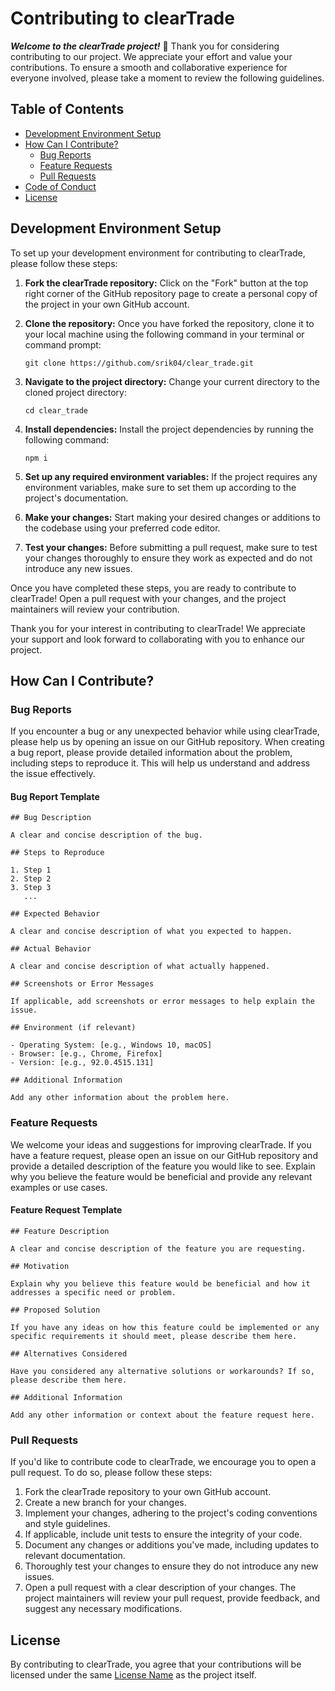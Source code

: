 # Contributing to clearTrade

***Welcome to the clearTrade project!*** 🚀 Thank you for considering contributing to our project. We appreciate your effort and value your contributions. To ensure a smooth and collaborative experience for everyone involved, please take a moment to review the following guidelines.

## Table of Contents

- [Development Environment Setup](#development-environment-setup)
- [How Can I Contribute?](#how-can-i-contribute)
  - [Bug Reports](#bug-reports)
  - [Feature Requests](#feature-requests)
  - [Pull Requests](#pull-requests)
- [Code of Conduct](#code-of-conduct)
- [License](#license)

## Development Environment Setup

To set up your development environment for contributing to clearTrade, please follow these steps:

1. **Fork the clearTrade repository:** Click on the "Fork" button at the top right corner of the GitHub repository page to create a personal copy of the project in your own GitHub account.

2. **Clone the repository:** Once you have forked the repository, clone it to your local machine using the following command in your terminal or command prompt:
   ```
   git clone https://github.com/srik04/clear_trade.git
   ```

3. **Navigate to the project directory:** Change your current directory to the cloned project directory:
   ```
   cd clear_trade
   ```

4. **Install dependencies:** Install the project dependencies by running the following command:
   ```
   npm i
   ```

5. **Set up any required environment variables:** If the project requires any environment variables, make sure to set them up according to the project's documentation.


6. **Make your changes:** Start making your desired changes or additions to the codebase using your preferred code editor.

7. **Test your changes:** Before submitting a pull request, make sure to test your changes thoroughly to ensure they work as expected and do not introduce any new issues.

Once you have completed these steps, you are ready to contribute to clearTrade! Open a pull request with your changes, and the project maintainers will review your contribution.

Thank you for your interest in contributing to clearTrade! We appreciate your support and look forward to collaborating with you to enhance our project.

## How Can I Contribute?

### Bug Reports

If you encounter a bug or any unexpected behavior while using clearTrade, please help us by opening an issue on our GitHub repository. When creating a bug report, please provide detailed information about the problem, including steps to reproduce it. This will help us understand and address the issue effectively.

#### Bug Report Template

```
## Bug Description

A clear and concise description of the bug.

## Steps to Reproduce

1. Step 1
2. Step 2
3. Step 3
   ...

## Expected Behavior

A clear and concise description of what you expected to happen.

## Actual Behavior

A clear and concise description of what actually happened.

## Screenshots or Error Messages

If applicable, add screenshots or error messages to help explain the issue.

## Environment (if relevant)

- Operating System: [e.g., Windows 10, macOS]
- Browser: [e.g., Chrome, Firefox]
- Version: [e.g., 92.0.4515.131]

## Additional Information

Add any other information about the problem here.
```

### Feature Requests

We welcome your ideas and suggestions for improving clearTrade. If you have a feature request, please open an issue on our GitHub repository and provide a detailed description of the feature you would like to see. Explain why you believe the feature would be beneficial and provide any relevant examples or use cases.

#### Feature Request Template

```
## Feature Description

A clear and concise description of the feature you are requesting.

## Motivation

Explain why you believe this feature would be beneficial and how it addresses a specific need or problem.

## Proposed Solution

If you have any ideas on how this feature could be implemented or any specific requirements it should meet, please describe them here.

## Alternatives Considered

Have you considered any alternative solutions or workarounds? If so, please describe them here.

## Additional Information

Add any other information or context about the feature request here.
```

### Pull Requests

If you'd like to contribute code to clearTrade, we encourage you to open a pull request. To do so, please follow these steps:

1. Fork the clearTrade repository to your own GitHub account.
2. Create a new branch for your changes.
3. Implement your changes, adhering to the project's coding conventions and style guidelines.
4. If applicable, include unit tests to ensure the integrity of your code.
5. Document any changes or additions you've made, including updates to relevant documentation.
6. Thoroughly test your changes to ensure they do not introduce any new issues.
7. Open a pull request with a clear description of your changes. The project maintainers will review your pull request, provide feedback, and suggest any necessary modifications.


## License

By contributing to clearTrade, you agree that your contributions will be licensed under the same [License Name](LICENSE) as the project itself.
